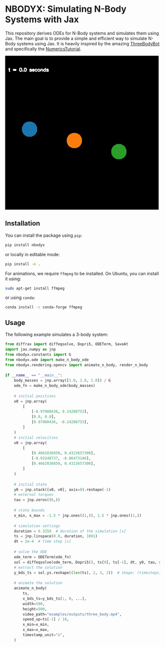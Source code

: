 # NBODYX: Simulating N-Body Systems with Jax

This repository derives ODEs for N-Body systems and simulates them using Jax. The main goal is to provide a simple and efficient way to simulate N-Body systems using Jax.
It is heavily inspired by the amazing [ThreeBodyBot](https://github.com/kirklong/ThreeBodyBot) and specifically the [NumericsTutorial](https://github.com/kirklong/ThreeBodyBot/blob/master/NumericsTutorial/NumericalDynamicsTutorial.ipynb).

![3-body problem](assets/three_body.gif)

## Installation

You can install the package using `pip`:
```bash
pip install nbodyx
```
or locally in editable mode:
```bash
pip install -e .
```

For animations, we require `ffmpeg` to be installed. On Ubuntu, you can install it using:

```bash
sudo apt-get install ffmpeg
```
or using `conda`:
```bash
conda install -c conda-forge ffmpeg
```

## Usage

The following example simulates a 3-body system:

```python
from diffrax import diffeqsolve, Dopri5, ODETerm, SaveAt
import jax.numpy as jnp
from nbodyx.constants import G
from nbodyx.ode import make_n_body_ode
from nbodyx.rendering.opencv import animate_n_body, render_n_body

if __name__ == "__main__":
    body_masses = jnp.array([1.0, 1.0, 1.0]) / G
    ode_fn = make_n_body_ode(body_masses)

    # initial positions
    x0 = jnp.array(
        [
            [-0.97000436, 0.24208753],
            [0.0, 0.0],
            [0.97000436, -0.24208753],
        ]
    )
    # initial velocities
    v0 = jnp.array(
        [
            [0.4662036850, 0.4323657300],
            [-0.93240737, -0.86473146],
            [0.4662036850, 0.4323657300],
        ]
    )

    # initial state
    y0 = jnp.stack([x0, v0], axis=0).reshape(-1)
    # external torques
    tau = jnp.zeros((6,))

    # state bounds
    x_min, x_max = -1.5 * jnp.ones((1,)), 1.5 * jnp.ones((1,))

    # simulation settings
    duration = 6.3259  # duration of the simulation [s]
    ts = jnp.linspace(0.0, duration, 1001)
    dt = 2e-4  # time step [s]

    # solve the ODE
    ode_term = ODETerm(ode_fn)
    sol = diffeqsolve(ode_term, Dopri5(), ts[0], ts[-1], dt, y0, tau, saveat=SaveAt(ts=ts), max_steps=None)
    # extract the solution
    y_bds_ts = sol.ys.reshape((len(ts), 2, 3, 2))  # shape: (timesteps, 2, num_bodies, num_dims)

    # animate the solution
    animate_n_body(
        ts,
        x_bds_ts=y_bds_ts[:, 0, ...],
        width=500,
        height=500,
        video_path="examples/outputs/three_body.mp4",
        speed_up=ts[-1] / 10,
        x_min=x_min,
        x_max=x_max,
        timestamp_unit="s",
    )
```
